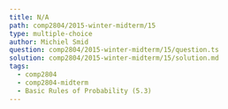 ```yaml
---
title: N/A
path: comp2804/2015-winter-midterm/15
type: multiple-choice
author: Michiel Smid
question: comp2804/2015-winter-midterm/15/question.ts
solution: comp2804/2015-winter-midterm/15/solution.md
tags:
  - comp2804
  - comp2804-midterm
  - Basic Rules of Probability (5.3)
---
```

